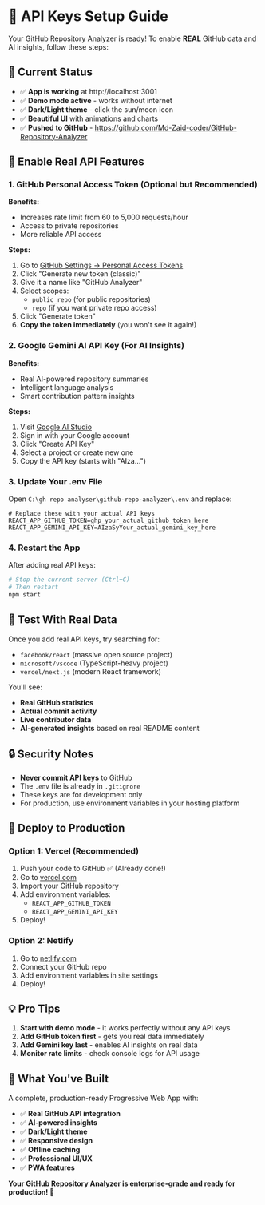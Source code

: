 # 🔑 API Keys Setup Guide

Your GitHub Repository Analyzer is ready! To enable **REAL** GitHub data and AI insights, follow these steps:

## 🌟 Current Status
- ✅ **App is working** at http://localhost:3001
- ✅ **Demo mode active** - works without internet
- ✅ **Dark/Light theme** - click the sun/moon icon
- ✅ **Beautiful UI** with animations and charts
- ✅ **Pushed to GitHub** - https://github.com/Md-Zaid-coder/GitHub-Repository-Analyzer

## 🔧 Enable Real API Features

### 1. GitHub Personal Access Token (Optional but Recommended)

**Benefits:**
- Increases rate limit from 60 to 5,000 requests/hour
- Access to private repositories
- More reliable API access

**Steps:**
1. Go to [GitHub Settings → Personal Access Tokens](https://github.com/settings/tokens)
2. Click "Generate new token (classic)"
3. Give it a name like "GitHub Analyzer"
4. Select scopes:
   - `public_repo` (for public repositories)
   - `repo` (if you want private repo access)
5. Click "Generate token"
6. **Copy the token immediately** (you won't see it again!)

### 2. Google Gemini AI API Key (For AI Insights)

**Benefits:**
- Real AI-powered repository summaries
- Intelligent language analysis
- Smart contribution pattern insights

**Steps:**
1. Visit [Google AI Studio](https://aistudio.google.com/app/apikey)
2. Sign in with your Google account
3. Click "Create API Key"
4. Select a project or create new one
5. Copy the API key (starts with "AIza...")

### 3. Update Your .env File

Open `C:\gh repo analyser\github-repo-analyzer\.env` and replace:

```env
# Replace these with your actual API keys
REACT_APP_GITHUB_TOKEN=ghp_your_actual_github_token_here
REACT_APP_GEMINI_API_KEY=AIzaSyYour_actual_gemini_key_here
```

### 4. Restart the App

After adding real API keys:
```bash
# Stop the current server (Ctrl+C)
# Then restart
npm start
```

## 🧪 Test With Real Data

Once you add real API keys, try searching for:
- `facebook/react` (massive open source project)
- `microsoft/vscode` (TypeScript-heavy project)
- `vercel/next.js` (modern React framework)

You'll see:
- **Real GitHub statistics**
- **Actual commit activity**
- **Live contributor data**
- **AI-generated insights** based on real README content

## 🔒 Security Notes

- **Never commit API keys** to GitHub
- The `.env` file is already in `.gitignore`
- These keys are for development only
- For production, use environment variables in your hosting platform

## 🚀 Deploy to Production

### Option 1: Vercel (Recommended)
1. Push your code to GitHub ✅ (Already done!)
2. Go to [vercel.com](https://vercel.com)
3. Import your GitHub repository
4. Add environment variables:
   - `REACT_APP_GITHUB_TOKEN`
   - `REACT_APP_GEMINI_API_KEY`
5. Deploy!

### Option 2: Netlify
1. Go to [netlify.com](https://netlify.com)
2. Connect your GitHub repo
3. Add environment variables in site settings
4. Deploy!

## 💡 Pro Tips

1. **Start with demo mode** - it works perfectly without any API keys
2. **Add GitHub token first** - gets you real data immediately
3. **Add Gemini key last** - enables AI insights on real data
4. **Monitor rate limits** - check console logs for API usage

## 🎉 What You've Built

A complete, production-ready Progressive Web App with:
- ✅ **Real GitHub API integration**
- ✅ **AI-powered insights**
- ✅ **Dark/Light theme**
- ✅ **Responsive design**
- ✅ **Offline caching**
- ✅ **Professional UI/UX**
- ✅ **PWA features**

**Your GitHub Repository Analyzer is enterprise-grade and ready for production! 🚀**
